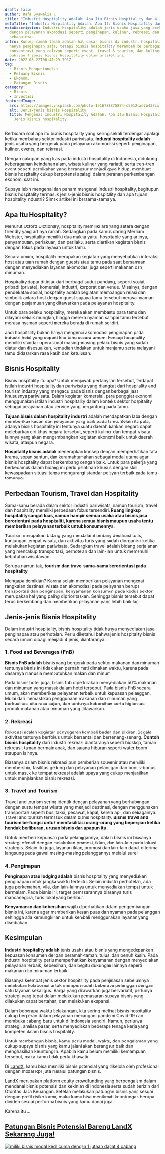 ```yaml
---
draft: false
author: Rafa Syawalia R
title: "Industri Hospitality Adalah: Apa Itu Bisnis Hospitality dan 4 Jenisnya"
metaTitle: "Industri Hospitality Adalah: Apa Itu Bisnis Hospitality dan 4 Jenisnya"
metaDescription: Industri hospitality adalah jenis usaha jasa yang berkaitan
  dengan pelayanan akomodasi seperti penginapan, kuliner, rekreasi dan
  sebagainya.
intro: Konsep ramah tamah adalah hal dasar bisnis di industri hospitality. Bukan
  hanya penginapan saja, tetapi bisnis hospitality merambah ke berbagai
  konsentrasi yang relevan seperti event, travel & tourism, dan kuliner. Lihat
  bahasan 4 jenis bisnis hospitality dalam artikel ini.
date: 2022-08-22T06:41:29.791Z
tag:
  - Bisnis Menguntungkan
  - Peluang Bisnis
  - Ekonomi
  - Patungan Bisnis
category:
  - Bisnis
  - Investasi
featuredImage:
  src: https://images.unsplash.com/photo-1516788875874-c5912cae7b43?ixlib=rb-1.2.1&ixid=MnwxMjA3fDB8MHxwaG90by1wYWdlfHx8fGVufDB8fHx8&auto=format&fit=crop&w=2073&q=80
  alt: Jenis-jenis bisnis Hospitality
  title: Mengenal Industri Hospitality Adalah, Apa Itu Bisnis Hospitality dan 4
    Jenis bisnis hospitality
---
```

Berbicara soal apa itu bisnis hospitality yang sering sekali terdengar apalagi ketika membahas sektor industri pariwisata. **Industri hospitality adalah** jenis usaha yang bergerak pada pelayanan akomodasi seperti penginapan, kuliner, events, dan rekreasi. 

Dengan cakupan yang luas pada industri hospitality di Indonesia, didukung keberagaman keindahan alam, wisata kuliner yang variatif, serta tren-tren event seperti pernikahan yang berangsur menjadi gaya hidup, membuat bisnis hospitality cukup berpotensi apalagi dalam peranan perkembangan ekonomi saat ini. 

Supaya lebih mengenal dan paham mengenai industri hospitality, begitupun bisnis hospitality termasuk jenis-jenis bisnis hospitality dan apa tujuan hospitality industri? Simak artikel ini bersama-sama ya.

## Apa Itu Hospitality?

Menurut Oxford Dictionary, hospitality memiliki arti yang setara dengan friendly yang artinya ramah.  Sedangkan pada kamus daring Merriam Webster, hospitality memiliki dua makna yaitu, hospitable yang artinya, penyambutan, perlakuan, dan perilaku, serta diartikan kegiatan bisnis dengan fokus pada layanan untuk tamu. 

Secara umum, hospitality merupakan kegiatan yang menyebabkan interaksi host atau tuan rumah dengan guests atau tamu pada saat bersamaan dengan menyediakan layanan akomodasi juga seperti makanan dan minuman. 

Hospitality dapat ditinjau dari berbagai sudut pandang, seperti sosial, pribadi (private), komersial, industri, korporat dan venue. Misalnya, dengan pendekatan sosial, hospitality adalah kegiatan membangun relasi dan simbolik antara host dengan guest supaya tamu tersebut merasa nyaman dengan penjamuan yang ditawarkan pada pelayanan hospitality. 

Untuk para pelaku hospitality, mereka akan membantu para tamu dan dilayani sebaik mungkin, hingga mereka nyaman sampai tamu tersebut merasa nyaman seperti mereka berada di rumah sendiri.

Jadi hospitality bukan hanya mengenai akomodasi penginapan pada industri hotel yang seperti kita tahu secara umum. Konsep hospitality memiliki standar operasional masing-masing pelaku bisnis yang sudah diatur dan disesuaikan, kemudian tindakan untuk menjamu serta melayani tamu didasarkan rasa kasih dan ketulusan. 

## Bisnis Hospitality

Bisnis hospitality itu apa? Untuk menjawab pertanyaan tersebut, terdapat istilah industri hospitality dan pariwisata yang diangkat dari hospitality and tourism industry yang mengacu pada bisnis dengan berbagai jasa khususnya pariwisata. Dalam kegiatan komersial, para penggiat ekonomi menggunakan istilah industri hospitality dalam konteks sektor hospitality sebagai pelayanan atau service yang bergantung pada tamu. 

**Tujuan bisnis dalam hospitality industri** adalah mendapatkan laba dengan memberikan kesan dan pelayanan yang baik pada tamu. Selain itu pula, adanya bisnis hospitality ini tentunya suatu daerah bahkan negara dapat melebarkan ciri khas negara tersebut, seperti kuliner dan tempat wisata lainnya yang akan mengembangkan kegiatan ekonomi baik untuk daerah wisata, ataupun negara. 

**Hospitality bisnis adalah** menerapkan konsep dengan memperhatikan tata krama, sopan santun, dan keramahtamahan sebagai modal utama agar bisnis hospitality dapat berkembang dengan baik. Untuk para pekerja yang berkecamuk dalam bidang ini perlu pelatihan khusus dengan skill kewaspadaan situasi tanpa mengurangi standar pelayan terbaik pada tamu-tamunya.

## Perbedaan Tourism, Travel dan Hospitality

Sama-sama berada dalam sektor industri pariwisata, namun tourism, travel dan hospitality memiliki perbedaan fokus tersendiri. **Ruang lingkup hospitality sangat luas, namun hampir semua usaha atau bisnis jasa berorientasi pada hospitaliti, karena semua bisnis maupun usaha tentu memberikan pelayanan terbaik untuk konsumenny**a.

Tourism merupakan bidang yang mendalami tentang destinasi turis, kunjungan tempat wisata, dan aktivitas turis yang sudah diorganisir ketika melakukan kegiatan pariwisata. Sedangkan travel adalah bidang perjalanan yang mencakup transportasi, perhotelan dan lain-lain untuk memenuhi kebutuhan wisatawan.

Serupa namun tak, **tourism dan travel sama-sama berorientasi pada hospitality**. 

Mengapa demikian? Karena selain memberikan pelayanan mengenai rangkaian destinasi wisata dan akomodasi pada pelayanan berupa transportasi dan penginapan, kenyamanan konsumen pada kedua sektor merupakan hal yang paling diprioritaskan. Sehingga bisnis tersebut dapat terus berkembang dan memberikan pelayanan yang lebih baik lagi.

## Jenis-jenis Bisnis Hospitality

Dalam industri hospitality, bisnis hospitality tidak hanya menyediakan jasa penginapan atau perhotelan. Perlu diketahui bahwa jenis hospitality bisnis secara umum dibagi menjadi 4 jenis, diantaranya: 

### 1. Food and Beverages (FnB)

**Bisnis FnB adalah** bisnis yang bergerak pada sektor makanan dan minuman tentunya bisnis ini tidak akan pernah mati dimakan waktu, karena pada dasarnya manusia membutuhkan makan dan minum. 

Pada bisnis hotel juga, bisnis fnb diperkirakan menyediakan 50% makanan dan minuman yang masuk dalam hotel tersebut. Pada bisnis FnB secara umum, akan memberikan pelayanan terbaik untuk kepuasan pelanggan. Mulai dari memastikan penggunaan makanan dan minuman yang berkualitas, cita rasa sajian, dan tentunya kebersihan serta higienitas produk makanan atau minuman yang ditawarkan.

### 2. Rekreasi

Rekreasi adalah kegiatan penyegaran kembali badan dan pikiran. Segala aktivitas tentunya berfokus untuk bersantai dan bersenang-senang. **Contoh bisnis hospitality** dari industri rekreasi diantaranya seperti bioskop, taman rekreasi, taman bermain anak, dan sarana hiburan seperti water boom ataupun lainnya. 

Biasanya dalam bisnis rekreasi pun pemberian souvenir atau memiliki membership, fasilitas gedung dan pelayanan pelanggan dan bonus-bonus untuk masuk ke tempat rekreasi adalah upaya yang cukup menjanjikan untuk menjalankan bisnis rekreasi. 

### 3. Travel and Tourism

Travel and tourism sering identik dengan pelayanan yang berhubungan dengan suatu tempat wisata yang menjadi destinasi, dengan menggunakan transportasi seperti bus, taksi, pesawat, kapal, kereta api, dan sebagainya. Travel and tourism termasuk dalam bisnis hospitality. **Bisnis** **travel and tourism berfungsi untuk memfasilitasi orang-orang yang bepergian ketika hendak berliburan, urusan bisnis dan apapun itu.** 

Untuk memberi kepuasan pada pelanggannya, dalam bisnis ini biasanya strategi ofensif dengan melakukan promosi, iklan, dan lain-lain pada lokasi strategis. Selain itu juga, layanan iklan, promosi dan lain-lain dapat diterima langsung pada gawai masing-masing pelanggannya melalui surel.

### 4. Penginapan

**Penginapan atau lodging adalah** bisnis hospitality yang menyediakan penginapan untuk jangka waktu tertentu. Selain industri perhotelan, ada juga perkemahan, vila, dan lain-lainnya untuk menyediakan tempat untuk bermalam. Pada bisnis ini, target pemasarannya biasanya turis mancanegara, turis lokal yang berlibur. 

**Kenyamanan dan kebersihan** wajib diperhatikan dalam pengembangan bisnis ini, karena agar memberikan kesan puas dan nyaman pada pelanggan sehingga ada kemungkinan untuk kembali menggunakan layanan yang disediakan.

## Kesimpulan

**Industri hospitality adalah** jenis usaha atau bisnis yang mengedepankan kepuasan konsumen dengan beramah-tamah, tulus, dan penuh kasih. Pada industri hospitality perlu memperhatikan kenyamanan dengan menyediakan pelayanan terbaik, kebersihan, dan begitu dukungan lainnya seperti makanan dan minuman terbaik. 

Biasanya keempat jenis sektor hospitality pada penjelasan sebelumnya melakukan kolaborasi untuk mempermudah beberapa pelanggan dengan satu layanan sekaligus. Harga yang ditawarkan juga bervariatif, perlunya strategi yang tepat dalam melakukan pemasaran supaya bisnis yang dilakukan dapat bertahan, dan melakukan ekspansi.

Dalam beberapa waktu belakangan, kita sering melihat bisnis hospitality cukup berperan dalam pelayanan menangani pandemi Covid-19 dan membuka cabang baru untuk di Indonesia sendiri. Namun, perlunya strategi, analisa pasar, serta menyediakan beberapa tenaga kerja yang kompeten dalam bisnis hospitality.

Untuk membangun bisnis, kamu perlu modal, waktu, dan pengalaman yang cukup supaya bisnis yang kamu jalani akan berangsur baik dan menghasilkan keuntungan. Apabila kamu belum memiliki kemampuan tersebut, maka kamu tidak perlu khawatir.

Di [LandX](https://landx.id/), kamu bisa memiliki bisnis potensial yang dikelola oleh profesional dengan modal Rp1 juta melalui patungan bisnis. 

[LandX](https://landx.id/) merupakan platform [equity crowdfunding](https://landx.id/) yang berpengalam dalam mendanai bisnis potensial dan kekinian di Indonesia serta sudah berizin dari Otoritas Jasa Keuangan. Setelah melakukan patungan bisnis yang sesuai dengan profil risiko kamu, maka kamu bisa menikmati keuntungan berupa dividen sesuai performa bisnis yang kamu danai juga.

Karena itu …

## [Patungan Bisnis Potensial Bareng LandX Sekarang Juga!](https://app.landx.id/?utm_source=Content+Listing&utm_medium=Content+Blog&utm_campaign=BlogLandX&utm_id=Blog)

[![miliki bisnis modal kecil cuma dengan 1 jutaan dapat 4 cabang ](https://accountgram-production.sfo2.cdn.digitaloceanspaces.com/landx_ghost/2021/11/jadi-owner-bisnis-hanya-1-jutaan-dengan-cuan-yang-sangat-menjanjikan.png)](https://app.landx.id/?utm_source=Content+Listing&utm_medium=Content+Blog&utm_campaign=BlogLandX&utm_id=Blog)

<!--EndFragment-->

<!--EndFragment-->